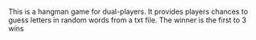 This is a hangman game for dual-players. It provides players chances to guess letters in random words from a txt file. The winner is the first to 3 wins
